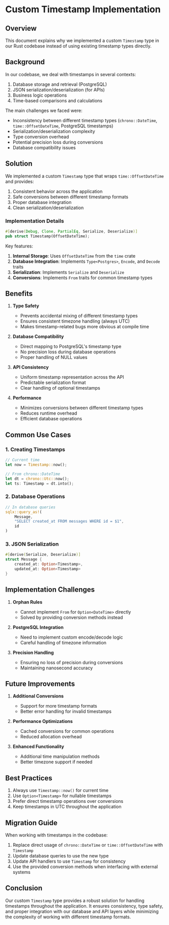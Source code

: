 # Custom Timestamp Implementation

## Overview

This document explains why we implemented a custom `Timestamp` type in our Rust codebase instead of using existing timestamp types directly.

## Background

In our codebase, we deal with timestamps in several contexts:

1. Database storage and retrieval (PostgreSQL)
2. JSON serialization/deserialization (for APIs)
3. Business logic operations
4. Time-based comparisons and calculations

The main challenges we faced were:

- Inconsistency between different timestamp types (`chrono::DateTime`, `time::OffsetDateTime`, PostgreSQL timestamps)
- Serialization/deserialization complexity
- Type conversion overhead
- Potential precision loss during conversions
- Database compatibility issues

## Solution

We implemented a custom `Timestamp` type that wraps `time::OffsetDateTime` and provides:

1. Consistent behavior across the application
2. Safe conversions between different timestamp formats
3. Proper database integration
4. Clean serialization/deserialization

### Implementation Details

```rust
#[derive(Debug, Clone, PartialEq, Serialize, Deserialize)]
pub struct Timestamp(OffsetDateTime);
```

Key features:

1. **Internal Storage**: Uses `OffsetDateTime` from the `time` crate
2. **Database Integration**: Implements `Type<Postgres>`, `Encode`, and `Decode` traits
3. **Serialization**: Implements `Serialize` and `Deserialize`
4. **Conversions**: Implements `From` traits for common timestamp types

## Benefits

1. **Type Safety**

   - Prevents accidental mixing of different timestamp types
   - Ensures consistent timezone handling (always UTC)
   - Makes timestamp-related bugs more obvious at compile time

2. **Database Compatibility**

   - Direct mapping to PostgreSQL's timestamp type
   - No precision loss during database operations
   - Proper handling of NULL values

3. **API Consistency**

   - Uniform timestamp representation across the API
   - Predictable serialization format
   - Clear handling of optional timestamps

4. **Performance**
   - Minimizes conversions between different timestamp types
   - Reduces runtime overhead
   - Efficient database operations

## Common Use Cases

### 1. Creating Timestamps

```rust
// Current time
let now = Timestamp::now();

// From chrono::DateTime
let dt = chrono::Utc::now();
let ts: Timestamp = dt.into();
```

### 2. Database Operations

```rust
// In database queries
sqlx::query_as!(
    Message,
    "SELECT created_at FROM messages WHERE id = $1",
    id
)
```

### 3. JSON Serialization

```rust
#[derive(Serialize, Deserialize)]
struct Message {
    created_at: Option<Timestamp>,
    updated_at: Option<Timestamp>
}
```

## Implementation Challenges

1. **Orphan Rules**

   - Cannot implement `From` for `Option<DateTime>` directly
   - Solved by providing conversion methods instead

2. **PostgreSQL Integration**

   - Need to implement custom encode/decode logic
   - Careful handling of timezone information

3. **Precision Handling**
   - Ensuring no loss of precision during conversions
   - Maintaining nanosecond accuracy

## Future Improvements

1. **Additional Conversions**

   - Support for more timestamp formats
   - Better error handling for invalid timestamps

2. **Performance Optimizations**

   - Cached conversions for common operations
   - Reduced allocation overhead

3. **Enhanced Functionality**
   - Additional time manipulation methods
   - Better timezone support if needed

## Best Practices

1. Always use `Timestamp::now()` for current time
2. Use `Option<Timestamp>` for nullable timestamps
3. Prefer direct timestamp operations over conversions
4. Keep timestamps in UTC throughout the application

## Migration Guide

When working with timestamps in the codebase:

1. Replace direct usage of `chrono::DateTime` or `time::OffsetDateTime` with `Timestamp`
2. Update database queries to use the new type
3. Update API handlers to use `Timestamp` for consistency
4. Use the provided conversion methods when interfacing with external systems

## Conclusion

Our custom `Timestamp` type provides a robust solution for handling timestamps throughout the application. It ensures consistency, type safety, and proper integration with our database and API layers while minimizing the complexity of working with different timestamp formats.

